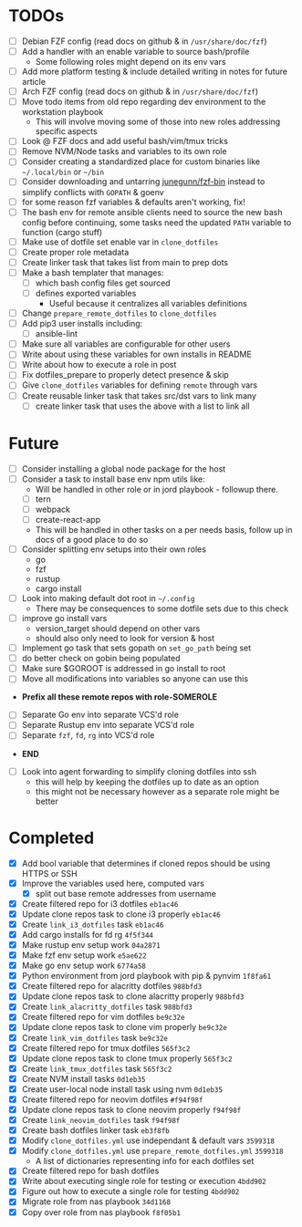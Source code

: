 TODOs
=====

- [ ] Debian FZF config (read docs on github & in `/usr/share/doc/fzf`)
- [ ] Add a handler with an enable variable to source bash/profile
    - Some following roles might depend on its env vars
- [ ] Add more platform testing & include detailed writing in notes for future article
- [ ] Arch FZF config (read docs on github & in `/usr/share/doc/fzf`)
- [ ] Move todo items from old repo regarding dev environment to the workstation playbook
    - This will involve moving some of those into new roles addressing specific aspects
- [ ] Look @ FZF docs and add useful bash/vim/tmux tricks
- [ ] Remove NVM/Node tasks and variables to its own role
- [ ] Consider creating a standardized place for custom binaries like `~/.local/bin` or `~/bin`
- [ ] Consider downloading and untarring [junegunn/fzf-bin](http://bit.ly/2l7rgmv) instead to simplify conflicts with `GOPATH` & goenv
- [ ] for some reason fzf variables & defaults aren't working, fix!
- [ ] The bash env for remote ansible clients need to source the new bash config before continuing, some tasks need the updated `PATH` variable to function (cargo stuff)
- [ ] Make use of dotfile set enable var in `clone_dotfiles`
- [ ] Create proper role metadata
- [ ] Create linker task that takes list from main to prep dots
- [ ] Make a bash templater that manages:
    - [ ] which bash config files get sourced
    - [ ] defines exported variables
        - Useful because it centralizes all variables definitions
- [ ] Change `prepare_remote_dotfiles` to `clone_dotfiles`
- [ ] Add pip3 user installs including:
    - [ ] ansible-lint
- [ ] Make sure all variables are configurable for other users
- [ ] Write about using these variables for own installs in README
- [ ] Write about how to execute a role in post
- [ ] Fix dotfiles_prepare to properly detect presence & skip
- [ ] Give `clone_dotfiles` variables for defining `remote` through vars
- [ ] Create reusable linker task that takes src/dst vars to link many
    - [ ] create linker task that uses the above with a list to link all

Future
======

- [ ] Consider installing a global node package for the host
- [ ] Consider a task to install base env npm utils like:
    - Will be handled in other role or in jord playbook - followup there.
    - [ ] tern
    - [ ] webpack
    - [ ] create-react-app
    - This will be handled in other tasks on a per needs basis, follow up in docs of a good place to do so
- [ ] Consider splitting env setups into their own roles
    - go
    - fzf
    - rustup
    - cargo install
- [ ] Look into making default dot root in `~/.config`
    - There may be consequences to some dotfile sets due to this check
- [ ] improve go install vars
    - version_target should depend on other vars
    - should also only need to look for version & host
- [ ] Implement go task that sets gopath on `set_go_path` being set
- [ ] do better check on gobin being populated
- [ ] Make sure $GOROOT is addressed in go install to root
- [ ] Move all modifications into variables so anyone can use this
- **Prefix all these remote repos with role-SOMEROLE**
- [ ] Separate Go env into separate VCS'd role
- [ ] Separate Rustup env into separate VCS'd role
- [ ] Separate `fzf`, `fd`, `rg` into VCS'd role
- **END**
- [ ] Look into agent forwarding to simplify cloning dotfiles into ssh
  - this will help by keeping the dotfiles up to date as an option
  - this might not be necessary however as a separate role might be better

Completed
=========

- [x] Add bool variable that determines if cloned repos should be using HTTPS or SSH
- [x] Improve the variables used here, computed vars
    - [x] split out base remote addresses from username
- [x] Create filtered repo for i3 dotfiles `eb1ac46`
- [x] Update clone repos task to clone i3 properly `eb1ac46`
- [x] Create `link_i3_dotfiles` task `eb1ac46`
- [x] Add cargo installs for fd rg `4f5f344`
- [x] Make rustup env setup work `04a2871`
- [x] Make fzf env setup work `e5ae622`
- [x] Make go env setup work `6774a58`
- [x] Python environment from jord playbook with pip & pynvim `1f8fa61`
- [x] Create filtered repo for alacritty dotfiles `988bfd3`
- [x] Update clone repos task to clone alacritty properly `988bfd3`
- [x] Create `link_alacritty_dotfiles` task `988bfd3`
- [x] Create filtered repo for vim dotfiles `be9c32e`
- [x] Update clone repos task to clone vim properly `be9c32e`
- [x] Create `link_vim_dotfiles` task `be9c32e`
- [x] Create filtered repo for tmux dotfiles `565f3c2`
- [x] Update clone repos task to clone tmux properly `565f3c2`
- [x] Create `link_tmux_dotfiles` task `565f3c2`
- [x] Create NVM install tasks `0d1eb35`
- [x] Create user-local node install task using nvm `0d1eb35`
- [x] Create filtered repo for neovim dotfiles `#f94f98f`
- [x] Update clone repos task to clone neovim properly `f94f98f`
- [x] Create `link_neovim_dotfiles` task `f94f98f`
- [x] Create bash dotfiles linker task `eb3f8fb`
- [x] Modify `clone_dotfiles.yml` use independant & default vars `3599318`
- [x] Modify `clone_dotfiles.yml` use `prepare_remote_dotfiles.yml` `3599318`
    - A list of dictionaries representing info for each dotfiles set
- [x] Create filtered repo for bash dotfiles
- [x] Write about executing single role for testing or execution `4bdd902`
- [x] Figure out how to execute a single role for testing `4bdd902`
- [x] Migrate role from nas playbook `34d1168`
- [x] Copy over role from nas playbook `f8f05b1`
